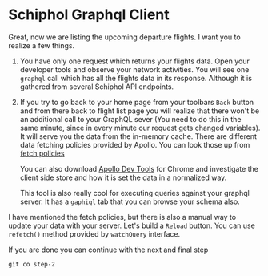# Schiphol Graphql Client

Great, now we are listing the upcoming departure flights. I want you to realize a
few things.

1. You have only one request which returns your flights data. Open your developer 
tools and observe your network activities. You will see one `graphql` call
which has all the flights data in its response. Although it is gathered from several
Schiphol API endpoints.

2. If you try to go back to your home page from your toolbars `Back` button and from
there back to flight list page you will realize that there won't be an additional call
to your GraphQL sever (You need to do this in the same minute, since in every minute our
request gets changed variables). It will serve you the data from the in-memory cache. There are
different data fetching policies provided by Apollo. You can look those up from
[fetch policies](https://www.apollographql.com/docs/react/basics/queries.html#graphql-config-options-fetchPolicy)

   You can also download [Apollo Dev Tools](https://chrome.google.com/webstore/detail/apollo-client-developer-t/jdkknkkbebbapilgoeccciglkfbmbnfm)
for Chrome and investigate the client side store and how it is set the data in a normalized way.
    
   This tool is also really cool for executing queries against your graphql server. It has a `gaphiql`
tab that you can browse your schema also.

I have mentioned the fetch policies, but there is also a manual way to update your data with your
server. Let's build a `Reload` button. You can use `refetch()` method provided by
`watchQuery` interface.

If you are done you can continue with the next and final step

`git co step-2`
